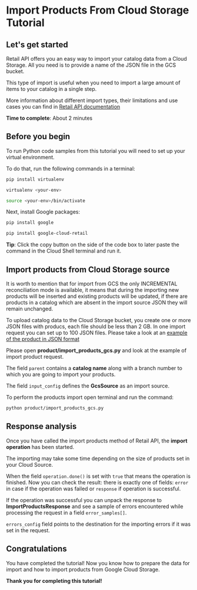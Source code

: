 # **Import Products From Cloud Storage Tutorial**

## Let's get started

Retail API offers you an easy way to import your catalog data from a Cloud Storage. All you need is to provide a name of
the JSON file in the GCS bucket.

This type of import is useful when you need to import a large amount of items to your catalog in a single step.

More information about different import types, their limitations and use cases you can find
in [Retail API documentation](https://cloud.google.com/retail/docs/upload-catalog#considerations)

**Time to complete**: About 2 minutes

## Before you begin

To run Python code samples from this tutorial you will need to set up your virtual environment.

To do that, run the following commands in a terminal:

```bash
pip install virtualenv
```

```bash
virtualenv <your-env>
```

```bash
source <your-env>/bin/activate
```

Next, install Google packages:

```bash
pip install google
```

```bash
pip install google-cloud-retail
```

**Tip**: Click the copy button on the side of the code box to later paste the command in the Cloud Shell terminal and
run it.

## Import products from Cloud Storage source

It is worth to mention that for import from GCS the only INCREMENTAL reconciliation mode is available, it means that
during the importing new products will be inserted and existing products will be updated, if there are products in a
catalog which are absent in the import source JSON they will remain unchanged.

To upload catalog data to the Cloud Storage bucket, you create one or more JSON files with producs, each file should be
less than 2 GB. In one import request you can set up to 100 JSON files. Please take a look at
an [example of the product in JSON format](https://cloud.google.com/retail/docs/upload-catalog#json-format)

Please open **product/import_products_gcs.py** and look at the example of import product request.

The field ```parent``` contains a **catalog name** along with a branch number to which you are going to import your
products.

The field ```input_config``` defines the **GcsSource** as an import source.

To perform the products import open terminal and run the command:

```bash
python product/import_products_gcs.py
```

## Response analysis

Once you have called the import products method of Retail API, the **import operation** has been started.

The importing may take some time depending on the size of products set in your Cloud Source.

When the field ```operation.done()``` is set with ```true``` that means the operation is finished. Now you can check the
result: there is exactly one of fields: ```error``` in case if the operation was failed or ```response``` if operation
is successful.

If the operation was successful you can unpack the response to **ImportProductsResponse** and see a sample of errors
encountered while processing the request in a field ```error_samples[]```.

```errors_config``` field points to the destination for the importing errors if it was set in the request.

## Congratulations

<walkthrough-conclusion-trophy></walkthrough-conclusion-trophy>

You have completed the tutorial! Now you know how to prepare the data for import and how to import products from Google
Cloud Storage.

**Thank you for completing this tutorial!**
